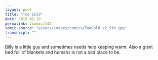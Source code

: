 ```yaml
---
layout: post
title: "Too Cold"
date: 2019-02-19
permalink: /comic/142
comic-source: "assets/images/comics/TooCold_v2_fin.jpg"
transcript: ""
---
```


Billy is a little guy and sometimes needs help keeping warm. Also a giant bed full of blankets and humans is not a bad place to be.
